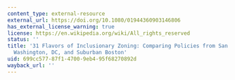 ```yaml
---
content_type: external-resource
external_url: https://doi.org/10.1080/01944360903146806
has_external_license_warning: true
license: https://en.wikipedia.org/wiki/All_rights_reserved
status: ''
title: '31 Flavors of Inclusionary Zoning: Comparing Policies from San Francisco,
  Washington, DC, and Suburban Boston'
uid: 699cc577-87f1-4700-9eb4-95f68270892d
wayback_url: ''
---
```

